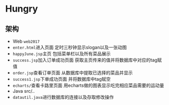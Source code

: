# Hungry
## 架构
* Web `web2017`
 * `enter.html`进入页面 定时三秒钟显示slogan以及一张动图
 * `happyJune.jsp`主页 包括菜单栏以及所有菜品展示
 * `success.jsp`加入订单成功页面 获取主页传来的值并将数据库中对应的tag赋值
 * `order.jsp`查看订单页面 从数据库中提取已选择的菜品并显示
 * `success1.jsp`下单成功页面 并将数据库中tag赋空
 * `echarts/`查看卡路里页面 用echarts做的图表显示吃完相应菜品需要的运动量
* Java src/..
 * `datautil.java`进行数据库的连接以及存取修改操作

